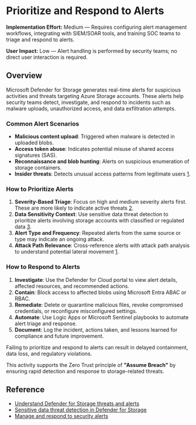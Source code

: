 # Prioritize and Respond to Alerts

**Implementation Effort:** Medium — Requires configuring alert management workflows, integrating with SIEM/SOAR tools, and training SOC teams to triage and respond to alerts.

**User Impact:** Low — Alert handling is performed by security teams; no direct user interaction is required.

## Overview

Microsoft Defender for Storage generates real-time alerts for suspicious activities and threats targeting Azure Storage accounts. These alerts help security teams detect, investigate, and respond to incidents such as malware uploads, unauthorized access, and data exfiltration attempts.

### Common Alert Scenarios

- **Malicious content upload**: Triggered when malware is detected in uploaded blobs.
- **Access token abuse**: Indicates potential misuse of shared access signatures (SAS).
- **Reconnaissance and blob hunting**: Alerts on suspicious enumeration of storage containers.
- **Insider threats**: Detects unusual access patterns from legitimate users [1](https://learn.microsoft.com/en-us/azure/defender-for-cloud/defender-for-storage-threats-alerts).

### How to Prioritize Alerts

1. **Severity-Based Triage**: Focus on high and medium severity alerts first. These are more likely to indicate active threats [2](https://learn.microsoft.com/en-us/azure/defender-for-cloud/managing-and-responding-alerts).
2. **Data Sensitivity Context**: Use sensitive data threat detection to prioritize alerts involving storage accounts with classified or regulated data [3](https://learn.microsoft.com/en-us/azure/defender-for-cloud/defender-for-storage-data-sensitivity).
3. **Alert Type and Frequency**: Repeated alerts from the same source or type may indicate an ongoing attack.
4. **Attack Path Relevance**: Cross-reference alerts with attack path analysis to understand potential lateral movement [1](https://learn.microsoft.com/en-us/azure/defender-for-cloud/defender-for-storage-threats-alerts).

### How to Respond to Alerts

1. **Investigate**: Use the Defender for Cloud portal to view alert details, affected resources, and recommended actions.
2. **Contain**: Block access to affected blobs using Microsoft Entra ABAC or RBAC.
3. **Remediate**: Delete or quarantine malicious files, revoke compromised credentials, or reconfigure misconfigured settings.
4. **Automate**: Use Logic Apps or Microsoft Sentinel playbooks to automate alert triage and response.
5. **Document**: Log the incident, actions taken, and lessons learned for compliance and future improvement.

Failing to prioritize and respond to alerts can result in delayed containment, data loss, and regulatory violations.

This activity supports the Zero Trust principle of **"Assume Breach"** by ensuring rapid detection and response to storage-related threats.

## Reference

- [Understand Defender for Storage threats and alerts](https://learn.microsoft.com/en-us/azure/defender-for-cloud/defender-for-storage-threats-alerts)  
- [Sensitive data threat detection in Defender for Storage](https://learn.microsoft.com/en-us/azure/defender-for-cloud/defender-for-storage-data-sensitivity)  
- [Manage and respond to security alerts](https://learn.microsoft.com/en-us/azure/defender-for-cloud/managing-and-responding-alerts)
